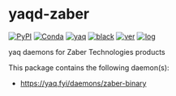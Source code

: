 # yaqd-zaber

[![PyPI](https://img.shields.io/pypi/v/yaqd-zaber)](https://pypi.org/project/yaqd-zaber)
[![Conda](https://img.shields.io/conda/vn/conda-forge/yaqd-zaber)](https://anaconda.org/conda-forge/yaqd-zaber)
[![yaq](https://img.shields.io/badge/framework-yaq-orange)](https://yaq.fyi/)
[![black](https://img.shields.io/badge/code--style-black-black)](https://black.readthedocs.io/)
[![ver](https://img.shields.io/badge/calver-YYYY.0M.MICRO-blue)](https://calver.org/)
[![log](https://img.shields.io/badge/change-log-informational)](https://gitlab.com/yaq/yaqd-zaber/-/blob/main/CHANGELOG.md)

yaq daemons for Zaber Technologies products

This package contains the following daemon(s):

- https://yaq.fyi/daemons/zaber-binary
